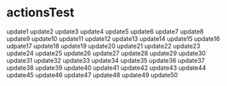 # actionsTest
update1
update2
update3
update4
update5
update6
update7
update8
update9
update10
update11
update12
update13
update14
update15
update16
udpate17
update18
update19
update20
update21
update22
update23
update24
update25
update26
update27
update28
update29
update30
update31
update32
update33
update34
update35
update36
update37
update38
update39
update40
update41
update42
update43
update44
update45
update46
update47
update48
update49
update50
